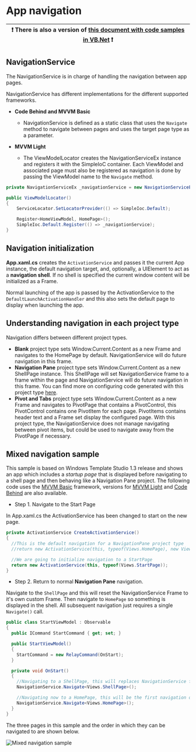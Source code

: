 # App navigation

:heavy_exclamation_mark: There is also a version of [this document with code samples in VB.Net](./navigation.vb.md) :heavy_exclamation_mark: |
-------------------------------------------------------------------------------------------------------------------------------------------- |

## NavigationService

The NavigationService is in charge of handling the navigation between app pages.

NavigationService has different implementations for the different supported frameworks.

- **Code Behind and MVVM Basic**
  - NavigationService is defined as a static class that uses the `Navigate` method to navigate between pages and uses the target page type as a parameter.

- **MVVM Light**
  - The ViewModelLocator creates the NavigationServiceEx instance and registers it with the SimpleIoC container. Each ViewModel and associated page must also be registered as navigation is done by passing the ViewModel name to the `Navigate` method.

```csharp
private NavigationServiceEx _navigationService = new NavigationServiceEx();

public ViewModelLocator()
{
    ServiceLocator.SetLocatorProvider(() => SimpleIoc.Default);

    Register<HomeViewModel, HomePage>();
    SimpleIoc.Default.Register(() => _navigationService);
}
```

## Navigation initialization

**App.xaml.cs** creates the `ActivationService` and passes it the current App instance, the default navigation target, and, optionally, a UIElement to act as a **navigation shell**. If no shell is specified the current window content will be initialized as a Frame.

Normal launching of the app is passed by the ActivationService to the `DefaultLaunchActivationHandler` and this also sets the default page to display when launching the app.

## Understanding navigation in each project type

Navigation differs between different project types.

- **Blank** project type sets Window.Current.Content as a new Frame and navigates to the HomePage by default. NavigationService will do future navigation in this frame.
- **Navigation Pane** project type sets Window.Current.Content as a new ShellPage instance. This ShellPage will set NavigationService frame to a frame within the page and NavigationService will do future navigation in this frame.
You can find more on configuring code generated with this project type [here](./projectTypes/navigationpane.md).
- **Pivot and Tabs** project type sets Window.Current.Content as a new Frame and navigates to PivotPage that contains a PivotControl, this PivotControl contains one PivotItem for each page. PivotItems contains header text and a Frame set display the configured page. With this project type, the NavigationService does not manage navigating between pivot items, but could be used to navigate away from the PivotPage if necessary.

## Mixed navigation sample

This sample is based on Windows Template Studio 1.3 release and shows an app which includes a _startup page_ that is displayed before navigating to a shell page and then behaving like a Navigation Pane project.
The following code uses the [MVVM Basic](../samples/navigation/MixedNavigationSample.MVVMBasic) framework, versions for [MVVM Light](../samples/navigation/MixedNavigationSample.MVVMLight) and [Code Behind](../samples/navigation/MixedNavigationSample.CodeBehind) are also available.

- Step 1. Navigate to the Start Page

In App.xaml.cs the ActivationService has been changed to start on the new page.

```csharp
private ActivationService CreateActivationService()
{
  //This is the default navigation for a NavigationPane project type
  //return new ActivationService(this, typeof(Views.HomePage), new Views.ShellPage());

  //We are going to initialize navigation to a StartPage
  return new ActivationService(this, typeof(Views.StartPage));
}
```

- Step 2. Return to normal **Navigation Pane** navigation.

Navigate to the `ShellPage` and this will reset the NavigationService Frame to it's own custom Frame.
Then navigate to `HomePage` so something is displayed in the shell.
All subsequent navigation just requires a single `Navigate()` call.

```csharp
public class StartViewModel : Observable
{
  public ICommand StartCommand { get; set; }

  public StartViewModel()
  {
    StartCommand = new RelayCommand(OnStart);
  }

  private void OnStart()
  {
    //Navigating to a ShellPage, this will replaces NavigationService frame for an inner frame to change navigation handling.
    NavigationService.Navigate<Views.ShellPage>();

    //Navigating now to a HomePage, this will be the first navigation on a NavigationPane menu
    NavigationService.Navigate<Views.HomePage>();
  }
}
```

The three pages in this sample and the order in which they can be navigated to are shown below.

![Mixed navigation sample](resources/navigation/MixedNavigationSample.png)
